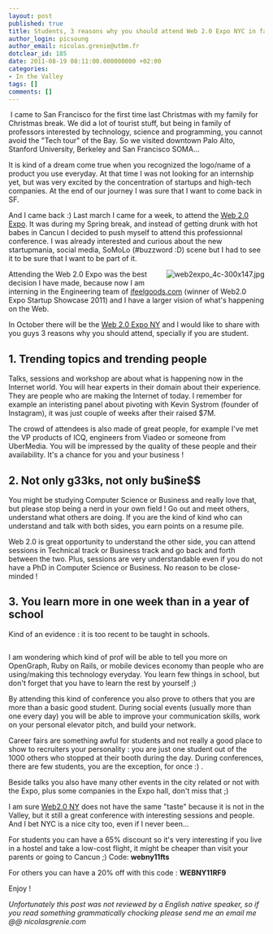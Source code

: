 ```yaml
---
layout: post
published: true
title: Students, 3 reasons why you should attend Web 2.0 Expo NYC in fall (65% discount)
author_login: picsoung
author_email: nicolas.grenie@utbm.fr
dotclear_id: 185
date: 2011-08-19 08:11:00.000000000 +02:00
categories:
- In the Valley
tags: []
comments: []
---
```

<p><img src="http://blonville.unblog.fr/files/2007/09/master.gif" alt="" />
I came to San Francisco for the first time last Christmas with my family for Christmas break. We did a lot of tourist stuff, but being in family of professors interested by technology, science and programming, you cannot avoid the "Tech tour" of the Bay. So we visited downtown Palo Alto, Stanford University, Berkeley and San Francisco SOMA...</p>


<p>It is kind of a dream come true when you recognized the logo/name of a product you use everyday.
At that time I was not looking for an internship yet, but was very excited by the concentration of startups and high-tech companies. At the end of our journey I was sure that I want to come back in SF.</p>


<p>And I came back :) Last march I came for a week, to attend the <a href="http://www.web2expo.com/" hreflang="en">Web 2.0 Expo</a>. It was during my Spring break, and instead of getting drunk with hot babes in Cancun I decided to push myself to attend this professionnal conference. I was already interested and curious about the new startupmania, social media, SoMoLo (#buzzword :D) scene but I had to see it to be sure that I want to be part of it.</p>


<p><img src="/public/illus_billets/.web2expo_4c-300x147_s.jpg" alt="web2expo_4c-300x147.jpg" style="float:right; margin: 0 0 1em 1em;" title="web2expo_4c-300x147.jpg, mar. 2011" /></p>


<p>Attending the Web 2.0 Expo was the best decision I have made, because now I am interning in the Engineering team of <a href="http://corp.ifeelgoods.com" hreflang="en">ifeelgoods.com</a> (winner of Web2.0 Expo Startup Showcase 2011) and I have a larger vision of what's happening on the Web.</p>


<p>In October there will be the <a href="http://www.web2expo.com/ny" hreflang="en">Web 2.0 Expo NY</a> and I would like to share with you guys 3 reasons why you should attend, specially if you are student.</p>


<h2>1. Trending topics and trending people</h2>


<p>Talks, sessions and workshop are about what is happening now in the Internet world. You will hear experts in their domain about their experience. They are people who are making the Internet of today. I remember for example an interisting panel about pivoting with Kevin Systrom (founder of Instagram), it was just couple of weeks after their raised $7M.</p>


<p>The crowd of attendees is also made of great people, for example I've met the VP products of ICQ, engineers from Viadeo or someone from UberMedia.
You will be impressed by the quality of these people and their availability. It's a chance for you and your business !</p>


<h2>2. Not only g33ks, not only bu$ine$$</h2>


<p>You might be studying Computer Science or Business and really love that, but please stop being a nerd in your own field ! Go out and meet others, understand what others are doing. If you are the kind of kind who can understand and talk with both sides, you earn points on a resume pile.</p>


<p>Web 2.0 is great opportunity to understand the other side, you can attend sessions in Technical track or Business track and go back and forth between the two. Plus, sessions are very understandable even if you do not have a PhD in Computer Science or Business. No reason to be close-minded !</p>


<h2>3. You learn more in one week than in a year of school</h2>


<p>Kind of an evidence : it is too recent to be taught in schools.</p>

<pre></pre>

<p>I am wondering which kind of prof will be able to tell you more on OpenGraph, Ruby on Rails, or mobile devices economy than people who are using/making this technology everyday. You learn few things in school, but don't forget that you have to learn the rest by yourself ;)</p>


<p>By attending this kind of conference you also prove to others that you are more than a basic good student. During social events (usually more than one every day) you will be able to improve your communication skills, work on your personal elevator pitch, and build your network.</p>


<p>Career fairs are something awful for students and not really a good place to show to recruiters your personality : you are just one student out of the 1000 others who stopped at their booth during the day. During conferences, there are few students, you are the exception, for once :) .</p>


<p>Beside talks you also have many other events in the city related or not with the Expo, plus some companies in the Expo hall, don't miss that ;)</p>


<p>I am sure <a href="http://web2expo.com/ny" hreflang="en">Web2.0 NY</a> does not have the same "taste" because it is not in the Valley, but it still a great conference with interesting sessions and people.
And I bet NYC is a nice city too, even if I never been...</p>


<p>For students you can have a 65% discount so it's very interesting if you live in a hostel and take a low-cost flight, it might be cheaper than visit your parents or going to Cancun ;) Code: <strong>webny11fts</strong></p>


<p>For others you can have a 20% off with this code : <strong>WEBNY11RF9</strong></p>


<p>Enjoy !</p>


<p><em>Unfortunately this post was not reviewed by a English native speaker, so if you read something grammatically chocking please send me an email me @@ nicolasgrenie.com</em></p>
